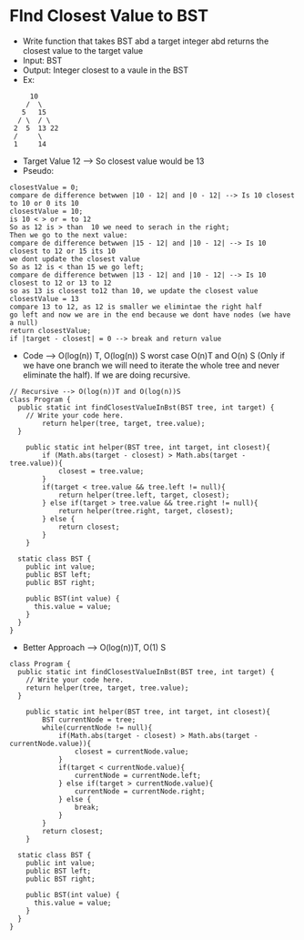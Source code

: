 # FInd Closest Value to BST
* Write  function that takes BST abd a target integer abd returns the closest value to the target value
* Input: BST
* Output: Integer closest to a vaule in the BST
* Ex:
```
     10
    /  \
   5   15
  / \  / \
 2  5  13 22
 /     \
 1     14
```
* Target Value 12 --> So closest value would be 13
* Pseudo:
```
closestValue = 0;
compare de difference betwwen |10 - 12| and |0 - 12| --> Is 10 closest to 10 or 0 its 10
closestValue = 10;
is 10 < > or = to 12
So as 12 is > than  10 we need to serach in the right;
Then we go to the next value:
compare de difference betwwen |15 - 12| and |10 - 12| --> Is 10 closest to 12 or 15 its 10
we dont update the closest value
So as 12 is < than 15 we go left;
compare de difference betwwen |13 - 12| and |10 - 12| --> Is 10 closest to 12 or 13 to 12
so as 13 is closest to12 than 10, we update the closest value
closestValue = 13
compare 13 to 12, as 12 is smaller we elimintae the right half
go left and now we are in the end because we dont have nodes (we have a null)
return closestValue;
if |target - closest| = 0 --> break and return value
```
* Code --> O(log(n)) T, O(log(n)) S worst case O(n)T and O(n) S (Only if we have one branch we will need to iterate the whole tree and never eliminate the half). If we are doing recursive.
```
// Recursive --> O(log(n))T and O(log(n))S
class Program {
  public static int findClosestValueInBst(BST tree, int target) {
    // Write your code here.
		return helper(tree, target, tree.value);
  }
	
	public static int helper(BST tree, int target, int closest){
		if (Math.abs(target - closest) > Math.abs(target - tree.value)){
			closest = tree.value;
		}
		if(target < tree.value && tree.left != null){
			return helper(tree.left, target, closest);
		} else if(target > tree.value && tree.right != null){
			return helper(tree.right, target, closest);
		} else {
			return closest;
		}
	}

  static class BST {
    public int value;
    public BST left;
    public BST right;

    public BST(int value) {
      this.value = value;
    }
  }
}
```
* Better Approach --> O(log(n))T, O(1) S
```
class Program {
  public static int findClosestValueInBst(BST tree, int target) {
    // Write your code here.
    return helper(tree, target, tree.value);
  }
	
	public static int helper(BST tree, int target, int closest){
		BST currentNode = tree;
		while(currentNode != null){
			if(Math.abs(target - closest) > Math.abs(target - currentNode.value)){
				closest = currentNode.value;
			}
			if(target < currentNode.value){
				currentNode = currentNode.left;
			} else if(target > currentNode.value){
				currentNode = currentNode.right;
			} else {
				break;
			}
		}
		return closest;
	}

  static class BST {
    public int value;
    public BST left;
    public BST right;

    public BST(int value) {
      this.value = value;
    }
  }
}
```

